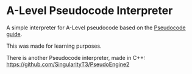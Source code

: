 # A-Level Pseudocode Interpreter
A simple interpreter for A-Level pseudocode based on the [Pseudocode guide](https://pastpapers.co/cie/A-Level/Computer%20Science%20(for%20first%20examination%20in%202021)%20(9618)/Syllabus%20&%20Specimen/9618_y21_sg.pdf).

This was made for learning purposes.

There is another Pseudocode interpreter, made in C++: https://github.com/SingularityT3/PseudoEngine2